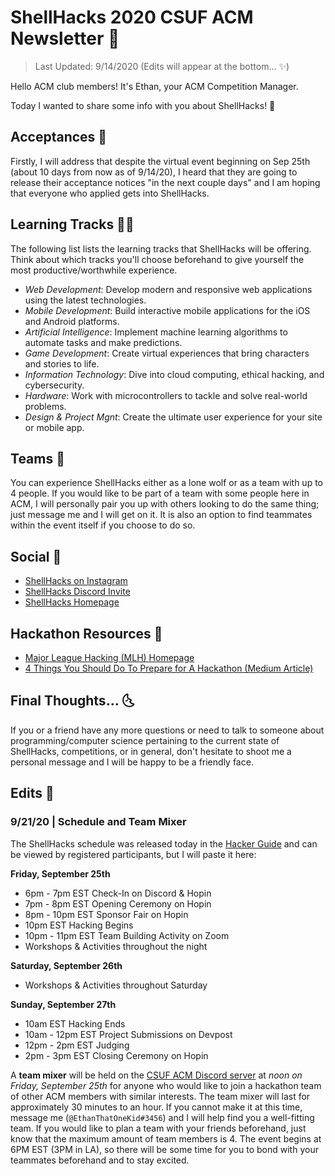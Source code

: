 # ShellHacks 2020 CSUF ACM Newsletter 🐚

> Last Updated: 9/14/2020 (Edits will appear at the bottom... ✨)

Hello ACM club members! It's Ethan, your ACM Competition Manager.

Today I wanted to share some info with you about ShellHacks! 🎉

## Acceptances 🙈

Firstly, I will address that despite the virtual event beginning on Sep 25th (about 10 days from now as of 9/14/20), I heard that they are going to release their acceptance notices "in the next couple days" and I am hoping that everyone who applied gets into ShellHacks.

## Learning Tracks 🧙‍♂️

The following list lists the learning tracks that ShellHacks will be offering. Think about which tracks you'll choose beforehand to give yourself the most productive/worthwhile experience.

- _Web Development_: Develop modern and responsive web applications using the latest technologies.
- _Mobile Development_: Build interactive mobile applications for the iOS and Android platforms.
- _Artificial Intelligence_: Implement machine learning algorithms to automate tasks and make predictions.
- _Game Development_: Create virtual experiences that bring characters and stories to life.
- _Information Technology_: Dive into cloud computing, ethical hacking, and cybersecurity.
- _Hardware_: Work with microcontrollers to tackle and solve real-world problems.
- _Design & Project Mgnt_: Create the ultimate user experience for your site or mobile app.

## Teams 🤘

You can experience ShellHacks either as a lone wolf or as a team with up to 4 people. If you would like to be part of a team with some people here in ACM, I will personally pair you up with others looking to do the same thing; just message me and I will get on it. It is also an option to find teammates within the event itself if you choose to do so.

## Social 🔗

- [ShellHacks on Instagram](https://www.instagram.com/upefiu/)
- [ShellHacks Discord Invite](https://discord.com/invite/upefiu)
- [ShellHacks Homepage](https://shellhacks.net/)

## Hackathon Resources 🧠

- [Major League Hacking (MLH) Homepage](https://mlh.io/)
- [4 Things You Should Do To Prepare for A Hackathon (Medium Article)](https://learn.onemonth.com/4-things-prepare-hackathon/)

## Final Thoughts... 🌜

If you or a friend have any more questions or need to talk to someone about programming/computer science pertaining to the current state of ShellHacks, competitions, or in general, don't hesitate to shoot me a personal message and I will be happy to be a friendly face.

## Edits 📝

### 9/21/20 | Schedule and Team Mixer

The ShellHacks schedule was released today in the [Hacker Guide](https://www.notion.so/ShellHacks-Hacker-Guide-bacc6f02b79540ba98b1b3aac18b6979) and can be viewed by registered participants, but I will paste it here:

**Friday, September 25th**

- 6pm - 7pm EST Check-In on Discord & Hopin
- 7pm - 8pm EST Opening Ceremony on Hopin
- 8pm - 10pm EST Sponsor Fair on Hopin
- 10pm EST Hacking Begins
- 10pm - 11pm EST Team Building Activity on Zoom
- Workshops & Activities throughout the night

**Saturday, September 26th**

- Workshops & Activities throughout Saturday

**Sunday, September 27th**

- 10am EST Hacking Ends
- 10am - 12pm EST Project Submissions on Devpost
- 12pm - 2pm EST Judging
- 2pm - 3pm EST Closing Ceremony on Hopin

A **team mixer** will be held on the [CSUF ACM Discord server](https://discord.gg/27Ke9ax) at *noon on Friday, September 25th* for anyone who would like to join a hackathon team of other ACM members with similar interests. The team mixer will last for approximately 30 minutes to an hour. If you cannot make it at this time, message me (`@EthanThatOneKid#3456`) and I will help find you a well-fitting team. If you would like to plan a team with your friends beforehand, just know that the maximum amount of team members is 4. The event begins at 6PM EST (3PM in LA), so there will be some time for you to bond with your teammates beforehand and to stay excited.
